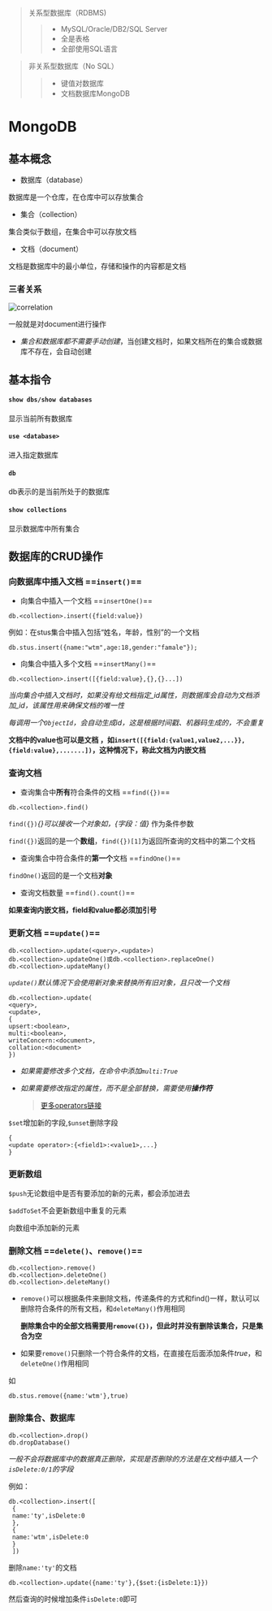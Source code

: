   > 关系型数据库（RDBMS)
  >
  > > + MySQL/Oracle/DB2/SQL Server
  > >+ 全是表格
  > > + 全部使用SQL语言

  > 非关系型数据库（No SQL）
  >
  > > + 键值对数据库
  > > + 文档数据库MongoDB 

# MongoDB
## 基本概念

+ 数据库（database）

数据库是一个仓库，在仓库中可以存放集合    
+ 集合（collection）

集合类似于数组，在集合中可以存放文档

+ 文档（document）

文档是数据库中的最小单位，存储和操作的内容都是文档

### 三者关系

![correlation](C:\Users\wutianmin98\Desktop\TIM图片20200407110227.png)

一般就是对document进行操作

+ *集合和数据库都不需要手动创建*，当创建文档时，如果文档所在的集合或数据库不存在，会自动创建

## 基本指令

#### `show dbs/show databases`

显示当前所有数据库

#### `use <database>`

进入指定数据库

#### `db`

db表示的是当前所处于的数据库

#### `show collections`

显示数据库中所有集合

## 数据库的CRUD操作

### 向数据库中插入文档 ==`insert()`==

+ 向集合中插入一个文档 ==`insertOne()`==

```
db.<collection>.insert({field:value})
```

例如：在stus集合中插入包括“姓名，年龄，性别”的一个文档 

```
db.stus.insert({name:"wtm",age:18,gender:"famale"});
```

+ 向集合中插入多个文档 ==`insertMany()`==
```
db.<collection>.insert([{field:value},{},{}...])
```

*当向集合中插入文档时，如果没有给文档指定_id属性，则数据库会自动为文档添加_id，该属性用来确保文档的唯一性*

*每调用一个`ObjectId`，会自动生成id，这是根据时间戳、机器码生成的，不会重复*

**文档中的value也可以是文档 ，如`insert([{field:{value1,value2,...}},{field:value},.......])`，这种情况下，称此文档为内嵌文档**

### 查询文档 

+ 查询集合中**所有**符合条件的文档 ==`find({})`==

```
db.<collection>.find()
```

`find({})`*{}*可以接收一个对象如，*{字段：值}* 作为条件参数

`find({})`返回的是一个**数组**，`find({})[1]`为返回所查询的文档中的第二个文档

+ 查询集合中符合条件的**第一个**文档 ==`findOne()`==

`findOne()`返回的是一个文档**对象**

+ 查询文档数量 ==`find().count()`==

**如果查询内嵌文档，field和value都必须加引号**

### 更新文档 ==`update()`==

```
db.<collection>.update(<query>,<update>)
db.<collection>.updateOne()或db.<collection>.replaceOne()
db.<collection>.updateMany()
```

*`update()`默认情况下会使用新对象来替换所有旧对象，且只改一个文档*

```
db.<collection>.update( 
<query>,
<update>,
{
upsert:<boolean>,
multi:<boolean>,
writeConcern:<document>,
collation:<document>
})
```

+ *如果需要修改多个文档，在命令中添加`multi:True`*

+ *如果需要修改指定的属性，而不是全部替换，需要使用**操作符***

  > [更多operators链接](https://docs.mongodb.com/manual/reference/operator/query/)

`$set`增加新的字段,`$unset`删除字段

```
{
<update operator>:{<field1>:<value1>,...}
}
```

### 更新数组

`$push`无论数组中是否有要添加的新的元素，都会添加进去

`$addToSet`不会更新数组中重复的元素

向数组中添加新的元素

### 删除文档 ==`delete()`、`remove()`==

```
db.<collection>.remove()
db.<collection>.deleteOne()
db.<collection>.deleteMany()
```

+ `remove()`可以根据条件来删除文档，传递条件的方式和find()一样，默认可以删除符合条件的所有文档，和`deleteMany()`作用相同

  **删除集合中的全部文档需要用`remove({})`，但此时并没有删除该集合，只是集合为空**

+ 如果要`remove()`只删除一个符合条件的文档，在直接在后面添加条件*true*，和`deleteOne()`作用相同

如

```
db.stus.remove({name:'wtm'},true)
```

### 删除集合、数据库

```
db.<collection>.drop()
db.dropDatabase()
```

*一般不会将数据库中的数据真正删除，实现是否删除的方法是在文档中插入一个`isDelete:0/1`的字段*

例如：

```
db.<collection>.insert([
 {
 name:'ty',isDelete:0
 },
 {
 name:'wtm',isDelete:0
 }
 ])
```

删除`name:'ty'`的文档

```
db.<collection>.update({name:'ty'},{$set:{isDelete:1}})
```

然后查询的时候增加条件`isDelete:0`即可
















